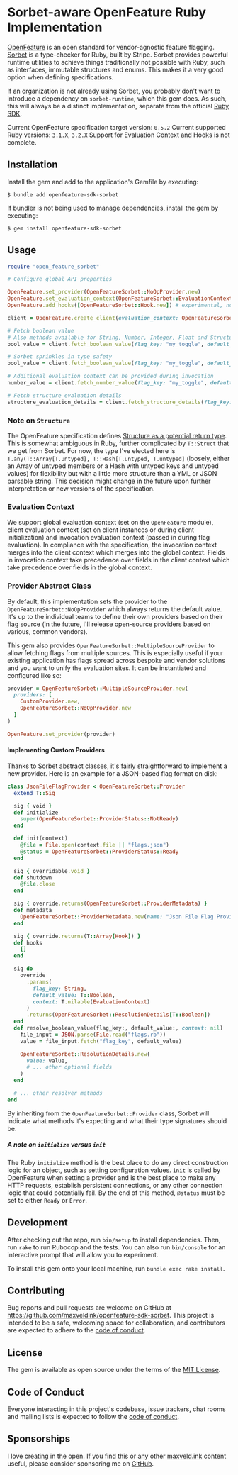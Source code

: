 # Sorbet-aware OpenFeature Ruby Implementation

[OpenFeature](https://openfeature.dev) is an open standard for vendor-agnostic feature flagging. [Sorbet](https://sorbet.org) is a type-checker for Ruby, built by Stripe. Sorbet provides powerful runtime utilities to achieve things traditionally not possible with Ruby, such as interfaces, immutable structures and enums. This makes it a very good option when defining specifications.

If an organization is not already using Sorbet, you probably don't want to introduce a dependency on `sorbet-runtime`, which this gem does. As such, this will always be a distinct implementation, separate from the official [Ruby SDK](https://github.com/open-feature/ruby-sdk).

Current OpenFeature specification target version: `0.5.2`
Current supported Ruby versions: `3.1.X`, `3.2.X`
Support for Evaluation Context and Hooks is not complete.

## Installation

Install the gem and add to the application's Gemfile by executing:

    $ bundle add openfeature-sdk-sorbet

If bundler is not being used to manage dependencies, install the gem by executing:

    $ gem install openfeature-sdk-sorbet

## Usage

```ruby
require "open_feature_sorbet"

# Configure global API properties

OpenFeature.set_provider(OpenFeatureSorbet::NoOpProvider.new)
OpenFeature.set_evaluation_context(OpenFeatureSorbet::EvaluationContext.new(fields: { "globally" => "available" }))
OpenFeature.add_hooks([OpenFeatureSorbet::Hook.new]) # experimental, not fully supported

client = OpenFeature.create_client(evaluation_context: OpenFeatureSorbet::EvaluationContext.new(fields: { "client" => "available" }))

# Fetch boolean value
# Also methods available for String, Number, Integer, Float and Structure (Hash)
bool_value = client.fetch_boolean_value(flag_key: "my_toggle", default_value: false) # => (true or false)

# Sorbet sprinkles in type safety
bool_value = client.fetch_boolean_value(flag_key: "my_toggle", default_value: "bad!") # => raises TypeError from Sorbet, invalid default value

# Additional evaluation context can be provided during invocation
number_value = client.fetch_number_value(flag_key: "my_toggle", default_value: 1, context: OpenFeatureSorbet::EvaluationContext.new(fields: { "only_this_call_site" => 10 })) # => merges client and global context

# Fetch structure evaluation details
structure_evaluation_details = client.fetch_structure_details(flag_key: "my_structure", default_value: { "a" => "fallback" }) # => EvaluationDetails(value: Hash, flag_key: "my_structure", ...)
```

### Note on `Structure`

The OpenFeature specification defines [Structure as a potential return type](https://openfeature.dev/specification/types#structure). This is somewhat ambiguous in Ruby, further complicated by `T::Struct` that we get from Sorbet. For now, the type I've elected here is `T.any(T::Array[T.untyped], T::Hash[T.untyped, T.untyped]` (loosely, either an Array of untyped members or a Hash with untyped keys and untyped values) for flexibility but with a little more structure than a YML or JSON parsable string. This decision might change in the future upon further interpretation or new versions of the specification.

### Evaluation Context

We support global evaluation context (set on the `OpenFeature` module), client evaluation context (set on client instances or during client initialization) and invocation evaluation context (passed in during flag evaluation). In compliance with the specification, the invocation context merges into the client context which merges into the global context. Fields in invocation context take precedence over fields in the client context which take precedence over fields in the global context.

### Provider Abstract Class

By default, this implementation sets the provider to the `OpenFeatureSorbet::NoOpProvider` which always returns the default value. It's up to the individual teams to define their own providers based on their flag source (in the future, I'll release open-source providers based on various, common vendors).

This gem also provides `OpenFeatureSorbet::MultipleSourceProvider` to allow fetching flags from multiple sources. This is especially useful if your existing application has flags spread across bespoke and vendor solutions and you want to unify the evaluation sites. It can be instantiated and configured like so:

```ruby
provider = OpenFeatureSorbet::MultipleSourceProvider.new(
  providers: [
    CustomProvider.new,
    OpenFeatureSorbet::NoOpProvider.new
  ]
)

OpenFeature.set_provider(provider)
```

#### Implementing Custom Providers

Thanks to Sorbet abstract classes, it's fairly straightforward to implement a new provider. Here is an example for a JSON-based flag format on disk:

```ruby
class JsonFileFlagProvider < OpenFeatureSorbet::Provider
  extend T::Sig

  sig { void }
  def initialize
    super(OpenFeatureSorbet::ProviderStatus::NotReady)
  end

  def init(context)
    @file = File.open(context.file || "flags.json")
    @status = OpenFeatureSorbet::ProviderStatus::Ready
  end

  sig { overridable.void }
  def shutdown
    @file.close
  end

  sig { override.returns(OpenFeatureSorbet::ProviderMetadata) }
  def metadata
    OpenFeatureSorbet::ProviderMetadata.new(name: "Json File Flag Provider")
  end

  sig { override.returns(T::Array[Hook]) }
  def hooks
    []
  end

  sig do
    override
      .params(
        flag_key: String,
        default_value: T::Boolean,
        context: T.nilable(EvaluationContext)
      )
      .returns(OpenFeatureSorbet::ResolutionDetails[T::Boolean])
  end
  def resolve_boolean_value(flag_key:, default_value:, context: nil)
    file_input = JSON.parse(File.read("flags.rb"))
    value = file_input.fetch("flag_key", default_value)

    OpenFeatureSorbet::ResolutionDetails.new(
      value: value,
      # ... other optional fields
    )
  end

  # ... other resolver methods
end
```

By inheriting from the `OpenFeatureSorbet::Provider` class, Sorbet will indicate what methods it's expecting and what their type signatures should be.

##### A note on `initialize` versus `init`

The Ruby `initialize` method is the best place to do any direct construction logic for an object, such as setting configuration values. `init` is called by OpenFeature when setting a provider and is the best place to make any HTTP requests, establish persistent connections, or any other connection logic that could potentially fail. By the end of this method, `@status` must be set to either `Ready` or `Error`.

## Development

After checking out the repo, run `bin/setup` to install dependencies. Then, run `rake` to run Rubocop and the tests. You can also run `bin/console` for an interactive prompt that will allow you to experiment.

To install this gem onto your local machine, run `bundle exec rake install`.

## Contributing

Bug reports and pull requests are welcome on GitHub at https://github.com/maxveldink/openfeature-sdk-sorbet. This project is intended to be a safe, welcoming space for collaboration, and contributors are expected to adhere to the [code of conduct](https://github.com/maxveldink/openfeature-sdk-sorbet/blob/master/CODE_OF_CONDUCT.md).

## License

The gem is available as open source under the terms of the [MIT License](https://opensource.org/licenses/MIT).

## Code of Conduct

Everyone interacting in this project's codebase, issue trackers, chat rooms and mailing lists is expected to follow the [code of conduct](https://github.com/maxveldink/openfeature-sdk-sorbet/blob/master/CODE_OF_CONDUCT.md).

## Sponsorships

I love creating in the open. If you find this or any other [maxveld.ink](https://maxveld.ink) content useful, please consider sponsoring me on [GitHub](https://github.com/sponsors/maxveldink).
